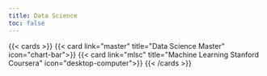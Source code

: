 ```yaml
---
title: Data Science
toc: false
---
```


{{< cards >}}
{{< card link="master" title="Data Science Master" icon="chart-bar">}}
{{< card link="mlsc" title="Machine Learning Stanford Coursera" icon="desktop-computer">}}
{{< /cards >}}
